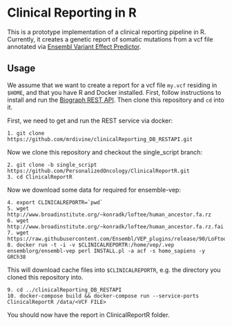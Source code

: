 # Clinical Reporting in R

This is a prototype implementation of a clinical reporting pipeline in R.
Currently, it creates a genetic report of somatic mutations from a vcf file annotated via [Ensembl Variant Effect Predictor](https://github.com/Ensembl/ensembl-vep).



## Usage

We assume that we want to create a report for a vcf file `my.vcf` residing in `$HOME`, and that you have R and Docker installed. First, follow instructions to install and run the [Biograph REST API](https://github.com/mrdivine/clinicalReporting_DB_RESTAPI). Then clone this repository and `cd` into it.

First, we need to get and run the REST service via docker:

```
1. git clone https://github.com/mrdivine/clinicalReporting_DB_RESTAPI.git
```

Now we clone this repository and checkout the single_script branch:

```
2. git clone -b single_script https://github.com/PersonalizedOncology/ClinicalReportR.git
3. cd ClinicalReportR
```
Now we download some data for required for ensemble-vep:

```
4. export CLINICALREPORTR=`pwd`
5. wget http://www.broadinstitute.org/~konradk/loftee/human_ancestor.fa.rz
6. wget http://www.broadinstitute.org/~konradk/loftee/human_ancestor.fa.rz.fai
7. wget https://raw.githubusercontent.com/Ensembl/VEP_plugins/release/90/LoFtool_scores.txt
8. docker run -t -i -v $CLINICALREPORTR:/home/vep/.vep ensemblorg/ensembl-vep perl INSTALL.pl -a acf -s homo_sapiens -y GRCh38
```

This will download cache files into `$CLINICALREPORTR`, e.g. the directory you cloned this repository into. 

```
9. cd ../clinicalReporting_DB_RESTAPI
10. docker-compose build && docker-compose run --service-ports ClinicalReportR /data/<VCF FILE>

```

You should now have the report in ClinicalReportR folder.

